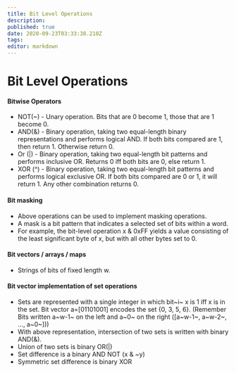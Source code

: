 ```yaml
---
title: Bit Level Operations
description: 
published: true
date: 2020-09-23T03:33:38.210Z
tags: 
editor: markdown
---
```


# Bit Level Operations


#### Bitwise Operators

* NOT(~) - Unary operation. Bits that are 0 become 1, those that are 1 become 0.
* AND(&) - Binary operation, taking two equal-length binary representations and performs logical AND. If both bits compared are 1, then return 1. Otherwise return 0. 
* Or (|) - Binary operation, taking two equal-length bit patterns and performs inclusive OR. Returns 0 iff both bits are 0, else return 1.
* XOR (^) - Binary operation, taking two equal-length bit patterns and performs logical exclusive OR. If both bits compared are 0 or 1, it will return 1. Any other combination returns 0.
#### Bit masking
* Above operations can be used to implement masking operations. 
* A mask is a bit pattern that indicates a selected set of bits within a word.
* For example, the bit-level operation x & 0xFF yields a value consisting of the least significant byte of x, but with all other bytes set to 0. 

#### Bit vectors / arrays / maps
* Strings of bits of fixed length w.  

#### Bit vector implementation of set operations
* Sets are represented with a single integer in which bit~i~ x is 1 iff x is in the set. Bit vector a=[01101001] encodes the set {0, 3, 5, 6}. (Remember Bits written a~w-1~ on the left and a~0~ on the right ([a~w-1~, a~w-2~, ..., a~0~]))
* With above representation, intersection of two sets is written with binary AND(&).
* Union of two sets is binary OR(|)
* Set difference is a binary AND NOT (x & ~y)
* Symmetric set difference is binary XOR

